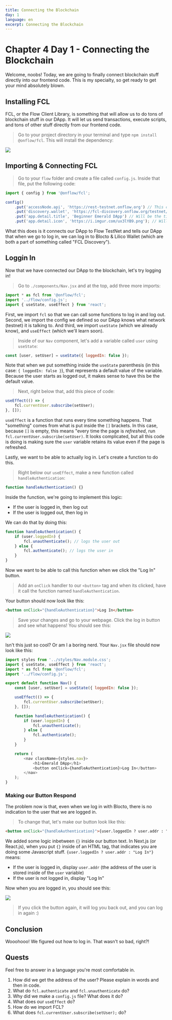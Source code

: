 ```yaml
---
title: Connecting the Blockchain
day: 1
language: en
excerpt: Connecting the Blockchain
---
```


# Chapter 4 Day 1 - Connecting the Blockchain

Welcome, noobs! Today, we are going to finally connect blockchain stuff directly into our frontend code. This is my specialty, so get ready to get your mind absolutely blown.

## Installing FCL

FCL, or the Flow Client Library, is something that will allow us to do tons of blockchain stuff in our DApp. It will let us send transactions, execute scripts, and tons of other stuff directly from our frontend code.

> Go to your project directory in your terminal and type `npm install @onflow/fcl`. This will install the dependency:

<img src="https://github.com/emerald-dao/beginner-cadence-course/raw/main/images/install-fcl.png" />

## Importing & Connecting FCL

> Go to your `flow` folder and create a file called `config.js`. Inside that file, put the following code:

```javascript
import { config } from '@onflow/fcl';

config()
	.put('accessNode.api', 'https://rest-testnet.onflow.org') // This connects us to Flow TestNet
	.put('discovery.wallet', 'https://fcl-discovery.onflow.org/testnet/authn/') // Allows us to connect to Blocto & Lilico Wallet
	.put('app.detail.title', 'Beginner Emerald DApp') // Will be the title when user clicks on wallet
	.put('app.detail.icon', 'https://i.imgur.com/ux3lYB9.png'); // Will be the icon when user clicks on wallet
```

What this does is it connects our DApp to Flow TestNet and tells our DApp that when we go to log in, we can log in to Blocto & Lilico Wallet (which are both a part of something called "FCL Discovery").

## Loggin In

Now that we have connected our DApp to the blockchain, let's try logging in!

> Go to `./components/Nav.jsx` and at the top, add three more imports:

```javascript
import * as fcl from '@onflow/fcl';
import '../flow/config.js';
import { useState, useEffect } from 'react';
```

First, we import `fcl` so that we can call some functions to log in and log out. Second, we import the config we defined so our DApp knows what network (testnet) it is talking to. And third, we import `useState` (which we already know), and `useEffect` (which we'll learn soon).

> Inside of our `Nav` component, let's add a variable called `user` using `useState`:

```javascript
const [user, setUser] = useState({ loggedIn: false });
```

Note that when we put something inside the `useState` parenthesis (in this case: `{ loggedIn: false }`), that represents a default value of the variable. Because the user starts as logged out, it makes sense to have this be the default value.

> Next, right below that, add this piece of code:

```javascript
useEffect(() => {
	fcl.currentUser.subscribe(setUser);
}, []);
```

`useEffect` is a function that runs every time something happens. That "something" comes from what is put inside the `[]` brackets. In this case, because `[]` is empty, this means "every time the page is _refreshed_, run `fcl.currentUser.subscribe(setUser)`. It looks complicated, but all this code is doing is making sure the `user` variable retains its value even if the page is refreshed.

Lastly, we want to be able to actually log in. Let's create a function to do this.

> Right below our `useEffect`, make a new function called `handleAuthentication`:

```javascript
function handleAuthentication() {}
```

Inside the function, we're going to implement this logic:

- If the user is logged in, then log out
- If the user is logged out, then log in

We can do that by doing this:

```javascript
function handleAuthentication() {
	if (user.loggedIn) {
		fcl.unauthenticate(); // logs the user out
	} else {
		fcl.authenticate(); // logs the user in
	}
}
```

Now we want to be able to call this function when we click the "Log In" button.

> Add an `onClick` handler to our `<button>` tag and when its clicked, have it call the function named `handleAuthentication`.

Your button should now look like this:

```html
<button onClick="{handleAuthentication}">Log In</button>
```

> Save your changes and go to your webpage. Click the log in button and see what happens! You should see this:

<img src="https://github.com/emerald-dao/beginner-cadence-course/raw/main/images/logging-in-iframe.png" />

Isn't this just so cool? Or am I a boring nerd. Your `Nav.jsx` file should now look like this:

```javascript
import styles from '../styles/Nav.module.css';
import { useState, useEffect } from 'react';
import * as fcl from '@onflow/fcl';
import '../flow/config.js';

export default function Nav() {
	const [user, setUser] = useState({ loggedIn: false });

	useEffect(() => {
		fcl.currentUser.subscribe(setUser);
	}, []);

	function handleAuthentication() {
		if (user.loggedIn) {
			fcl.unauthenticate();
		} else {
			fcl.authenticate();
		}
	}

	return (
		<nav className={styles.nav}>
			<h1>Emerald DApp</h1>
			<button onClick={handleAuthentication}>Log In</button>
		</nav>
	);
}
```

### Making our Button Respond

The problem now is that, even when we log in with Blocto, there is no indication to the user that we are logged in.

> To change that, let's make our button look like this:

```html
<button onClick="{handleAuthentication}">{user.loggedIn ? user.addr : "Log In"}</button>
```

We added some logic inbetween `{}` inside our button text. In Next.js (or React.js), when you put `{}` inside of an HTML tag, that indicates you are doing some Javascript stuff. `{user.loggedIn ? user.addr : "Log In"}` means:

- If the user is logged in, display `user.addr` (the address of the user is stored inside of the `user` variable)
- If the user is not logged in, display "Log In"

Now when you are logged in, you should see this:

<img src="https://github.com/emerald-dao/beginner-cadence-course/raw/main/images/displaying-address-login.png" />

> If you click the button again, it will log you back out, and you can log in again :)

## Conclusion

Wooohooo! We figured out how to log in. That wasn't so bad, right?!

## Quests

Feel free to answer in a language you're most comfortable in.

1. How did we get the address of the user? Please explain in words and then in code.
2. What do `fcl.authenticate` and `fcl.unauthenticate` do?
3. Why did we make a `config.js` file? What does it do?
4. What does our `useEffect` do?
5. How do we import FCL?
6. What does `fcl.currentUser.subscribe(setUser);` do?
